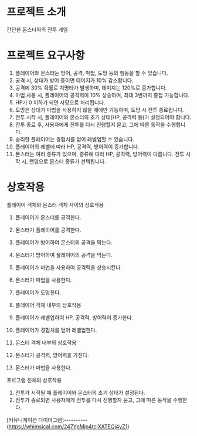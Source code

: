 # 프로젝트 소개
간단한 몬스터와의 전투 게임

# 프로젝트 요구사항
1. 플레이어와 몬스터는 방어, 공격, 마법, 도망 등의 행동을 할 수 있습니다.
2. 공격 시, 상대가 방어 중이면 데미지가 10% 감소합니다.
3. 공격에 30% 확률로 치명타가 발생하며, 데미지는 120%로 증가합니다.
4. 마법 사용 시, 플레이어의 공격력이 10% 상승하며, 최대 3번까지 중첩 가능합니다.
5. HP가 0 이하가 되면 사망으로 처리됩니다.
6. 도망은 상대가 마법을 사용하지 않을 때에만 가능하며, 도망 시 전투 종료됩니다.
7. 전투 시작 시, 플레이어와 몬스터의 초기 상태(HP, 공격력 등)가 설정되어야 합니다.
8. 전투 종료 후, 사용자에게 전투를 다시 진행할지 묻고, 그에 따른 동작을 수행합니다.
9. 승리한 플레이어는 경험치를 얻어 레벨업할 수 있습니다.
10. 플레이어의 레벨에 따라 HP, 공격력, 방어력이 증가합니다.
11. 몬스터는 여러 종류가 있으며, 종류에 따라 HP, 공격력, 방어력이 다릅니다. 전투 시작 시, 랜덤으로 몬스터 종류가 선택됩니다.

# 상호작용
플레이어 객체와 몬스터 객체 사이의 상호작용

1. 플레이어가 몬스터를 공격한다.
2. 몬스터가 플레이어를 공격한다.
3. 플레이어가 방어하여 몬스터의 공격을 막는다.
4. 몬스터가 방어하여 플레이어의 공격을 막는다.
5. 플레이어가 마법을 사용하여 공격력을 상승시킨다.
6. 몬스터가 마법을 사용한다.
7. 플레이어가 도망친다.
8. 플레이어 객체 내부의 상호작용

9. 플레이어가 레벨업하여 HP, 공격력, 방어력이 증가한다.
10. 플레이어가 경험치를 얻어 레벨업한다.
11. 몬스터 객체 내부의 상호작용

12. 몬스터가 공격력, 방어력을 가진다.
13. 몬스터가 마법을 사용한다.

프로그램 전체의 상호작용

1. 전투가 시작될 때 플레이어와 몬스터의 초기 상태가 설정된다.
2. 전투가 종료되면 사용자에게 전투를 다시 진행할지 묻고, 그에 따른 동작을 수행한다.

[커뮤니케이션 다이어그램]----------(https://whimsical.com/247YpMjp4tcjXATEQj4yZ1)
